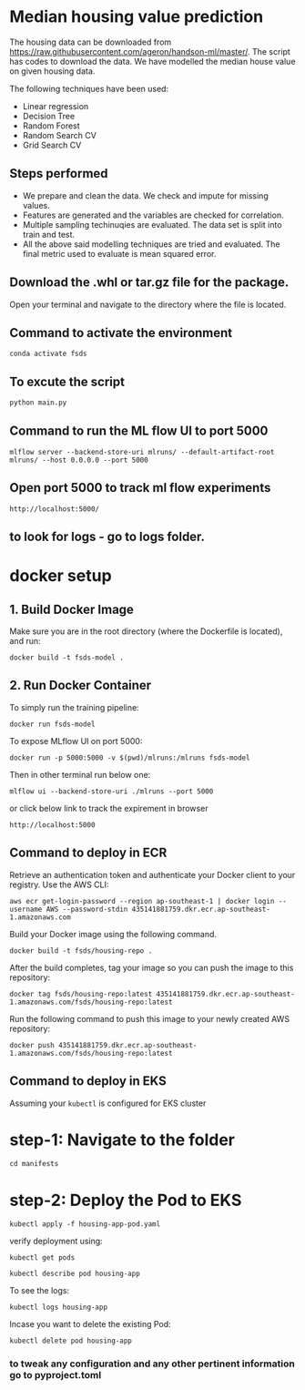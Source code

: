 # Median housing value prediction

The housing data can be downloaded from https://raw.githubusercontent.com/ageron/handson-ml/master/. The script has codes to download the data. We have modelled the median house value on given housing data.

The following techniques have been used:

 - Linear regression
 - Decision Tree
 - Random Forest
 - Random Search CV
 - Grid Search CV

## Steps performed
 - We prepare and clean the data. We check and impute for missing values.
 - Features are generated and the variables are checked for correlation.
 - Multiple sampling techinuqies are evaluated. The data set is split into train and test.
 - All the above said modelling techniques are tried and evaluated. The final metric used to evaluate is mean squared error.

## Download the .whl or tar.gz file for the package.
Open your terminal and navigate to the directory where the file is located.


## Command to activate the environment

```
conda activate fsds
```

## To excute the script

``` python
python main.py
```

## Command to run the ML flow UI to port 5000

```
mlflow server --backend-store-uri mlruns/ --default-artifact-root mlruns/ --host 0.0.0.0 --port 5000

```

## Open port 5000 to track ml flow experiments

```
http://localhost:5000/

```
## to look for logs - go to logs folder.

# docker setup

## 1. Build Docker Image
Make sure you are in the root directory (where the Dockerfile is located), and run:
```
docker build -t fsds-model .
```

## 2. Run Docker Container
To simply run the training pipeline:
```
docker run fsds-model
```

To expose MLflow UI on port 5000:
```
docker run -p 5000:5000 -v $(pwd)/mlruns:/mlruns fsds-model
```

Then in other terminal run below one:
```
mlflow ui --backend-store-uri ./mlruns --port 5000
```

or click below link to track the expirement in browser

```
http://localhost:5000
```

## Command to deploy in ECR

Retrieve an authentication token and authenticate your Docker client to your registry. Use the AWS CLI:

```
aws ecr get-login-password --region ap-southeast-1 | docker login --username AWS --password-stdin 435141881759.dkr.ecr.ap-southeast-1.amazonaws.com
```


Build your Docker image using the following command.

```
docker build -t fsds/housing-repo .
```

After the build completes, tag your image so you can push the image to this repository:

```
docker tag fsds/housing-repo:latest 435141881759.dkr.ecr.ap-southeast-1.amazonaws.com/fsds/housing-repo:latest
```

Run the following command to push this image to your newly created AWS repository:

```
docker push 435141881759.dkr.ecr.ap-southeast-1.amazonaws.com/fsds/housing-repo:latest
```


## Command to deploy in EKS
Assuming your `kubectl` is configured for EKS cluster
# step-1: Navigate to the folder
```
cd manifests
```

# step-2: Deploy the Pod to EKS

```
kubectl apply -f housing-app-pod.yaml
```

verify deployment using:
```
kubectl get pods
```

```
kubectl describe pod housing-app
```

To see the logs:

```
kubectl logs housing-app
```

Incase you want to delete the existing Pod:

```
kubectl delete pod housing-app
```

### to tweak any configuration and any other pertinent information go to pyproject.toml
